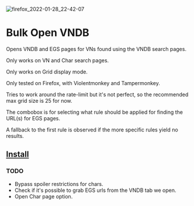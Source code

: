 ![firefox_2022-01-28_22-42-07](https://user-images.githubusercontent.com/78761720/151611319-c13d0378-5f45-48e3-8759-2a304aa783eb.png)
# Bulk Open VNDB

Opens VNDB and EGS pages for VNs found using the VNDB search pages.

Only works on VN and Char search pages.

Only works on Grid display mode.

Only tested on Firefox, with Violentmonkey and Tampermonkey.

Tries to work around the rate-limit but it's not perfect, so the recommended max grid size is 25 for now.

The combobox is for selecting what rule should be applied for finding the URL(s) for EGS pages.

A fallback to the first rule is observed if the more specific rules yield no results.

## [Install](https://raw.githubusercontent.com/mertvn/Bulk-Open-VNDB/master/user.js)

### TODO
* Bypass spoiler restrictions for chars.
* Check if it's possible to grab EGS urls from the VNDB tab we open.
* Open Char page option.
